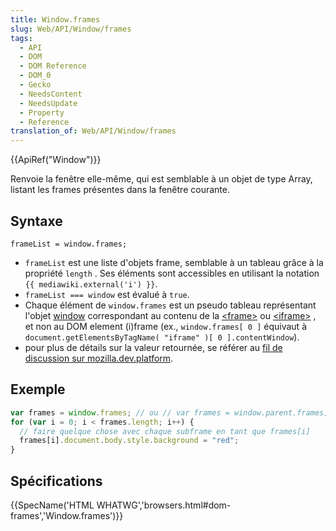 ```yaml
---
title: Window.frames
slug: Web/API/Window/frames
tags:
  - API
  - DOM
  - DOM Reference
  - DOM_0
  - Gecko
  - NeedsContent
  - NeedsUpdate
  - Property
  - Reference
translation_of: Web/API/Window/frames
---
```

{{ApiRef("Window")}}

Renvoie la fenêtre elle-même, qui est semblable à un objet de type Array, listant les frames présentes dans la fenêtre courante.

## Syntaxe

    frameList = window.frames;

- `frameList` est une liste d'objets frame, semblable à un tableau grâce à la propriété `length` . Ses éléments sont accessibles en utilisant la notation  `{{ mediawiki.external('i') }}`.
- `frameList === window` est évalué à `true`.
- Chaque élément de `window.frames` est un pseudo tableau représentant l'objet [window](/en/DOM/window) correspondant au contenu de la  [\<frame>](/en/HTML/Element/frame) ou [\<iframe>](/en/HTML/Element/iframe) , et non au DOM element (i)frame (ex., `window.frames[ 0 ]` équivaut à `document.getElementsByTagName( "iframe" )[ 0 ].contentWindow`).
- pour plus de détails sur la valeur retournée, se référer au [fil de discussion sur mozilla.dev.platform](http://groups.google.com/group/mozilla.dev.platform/browse_thread/thread/5628c6f346859d4f/169aa7004565066?hl=en&ie=UTF-8&oe=utf-8&q=window.frames&pli=1).

## Exemple

```js
var frames = window.frames; // ou // var frames = window.parent.frames;
for (var i = 0; i < frames.length; i++) {
  // faire quelque chose avec chaque subframe en tant que frames[i]
  frames[i].document.body.style.background = "red";
}
```

## Spécifications

{{SpecName('HTML WHATWG','browsers.html#dom-frames','Window.frames')}}
